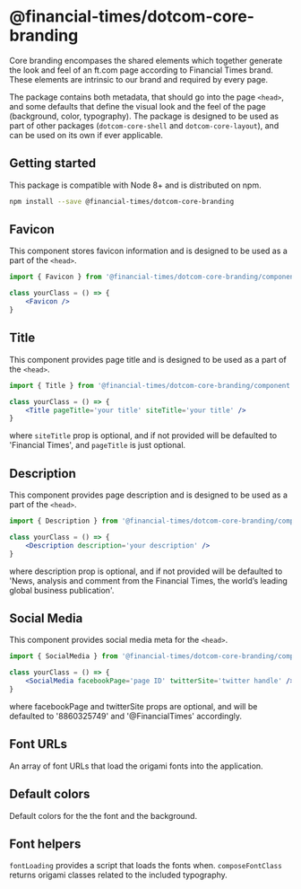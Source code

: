 # @financial-times/dotcom-core-branding

Core branding encompases the shared elements which together generate the look and feel of an ft.com page according to Financial Times brand. These elements are intrinsic to our brand and required by every page.

The package contains both metadata, that should go into the page `<head>`, and some defaults that define the visual look and the feel of the page (background, color, typography).
The package is designed to be used as part of other packages (`dotcom-core-shell` and `dotcom-core-layout`), and can be used on its own if ever applicable.

## Getting started

This package is compatible with Node 8+ and is distributed on npm.

```sh
npm install --save @financial-times/dotcom-core-branding
```

## Favicon

This component stores favicon information and is designed to be used as a part of the `<head>`.

```jsx
import { Favicon } from '@financial-times/dotcom-core-branding/component'

class yourClass = () => {
    <Favicon />
}
```

## Title

This component provides page title and is designed to be used as a part of the `<head>`.

```jsx
import { Title } from '@financial-times/dotcom-core-branding/component'

class yourClass = () => {
    <Title pageTitle='your title' siteTitle='your title' />
}
```
where `siteTitle` prop is optional, and if not provided will be defaulted to 'Financial Times', and `pageTitle` is just optional.

## Description

This component provides page description and is designed to be used as a part of the `<head>`.

```jsx
import { Description } from '@financial-times/dotcom-core-branding/component'

class yourClass = () => {
    <Description description='your description' />
}
```
where description prop is optional, and if not provided will be defaulted to 'News, analysis and comment from the Financial Times, the worldʼs leading global business publication'.

## Social Media

This component provides social media meta for the `<head>`.

```jsx
import { SocialMedia } from '@financial-times/dotcom-core-branding/component'

class yourClass = () => {
    <SocialMedia facebookPage='page ID' twitterSite='twitter handle' />
}
```
where facebookPage and twitterSite props are optional, and will be defaulted to '8860325749' and '@FinancialTimes' accordingly.

## Font URLs

An array of font URLs that load the origami fonts into the application. 

## Default colors

Default colors for the the font and the background.

## Font helpers

`fontLoading` provides a script that loads the fonts when.
`composeFontClass` returns origami classes related to the included typography.

